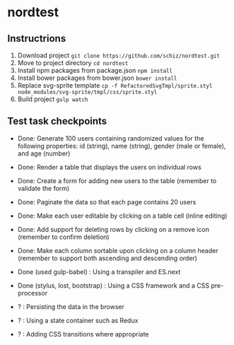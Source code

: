 # nordtest

## Instructrions

1. Download project `git clone https://github.com/schiz/nordtest.git`
2. Move to project directory `cd nordtest` 
3. Install npm packages from package.json `npm install`
4. Install bower packages from bower.json `bower install`
5. Replace svg-sprite template `cp -f RefactoredSvgTmpl/sprite.styl node_modules/svg-sprite/tmpl/css/sprite.styl`
5. Build project `gulp watch`

## Test task checkpoints
- Done: Generate 100 users containing randomized values for the following properties: id (string), name (string), gender (male or female), and age (number)
- Done: Render a table that displays the users on individual rows
- Done: Create a form for adding new users to the table (remember to validate the form)
- Done: Paginate the data so that each page contains 20 users
- Done: Make each user editable by clicking on a table cell (inline editing)
- Done: Add support for deleting rows by clicking on a remove icon (remember to confirm deletion)
- Done: Make each column sortable upon clicking on a column header (remember to support both ascending and descending order)

- Done (used gulp-babel) : Using a transpiler and ES.next
- Done (stylus, lost, bootstrap) : Using a CSS framework and a CSS pre-processor
- ? : Persisting the data in the browser
- ? : Using a state container such as Redux
- ? : Adding CSS transitions where appropriate

